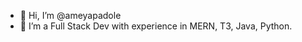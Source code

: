 - 👋 Hi, I’m @ameyapadole
- 👀 I’m a Full Stack Dev with experience in MERN, T3, Java, Python.

<!---
ameyapadole/ameyapadole is a ✨ special ✨ repository because its `README.md` (this file) appears on your GitHub profile.
You can click the Preview link to take a look at your changes.
--->
